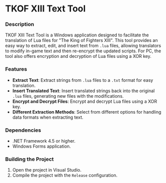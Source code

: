 # TKOF XIII Text Tool

### Description

TKOF XIII Text Tool is a Windows application designed to facilitate the translation of Lua files for "The King of Fighters XIII". This tool provides an easy way to extract, edit, and insert text from `.lua` files, allowing translators to modify in-game text and then re-encrypt the updated scripts. For PC, the tool also offers encryption and decryption of Lua files using a XOR key.

### Features

- **Extract Text**: Extract strings from `.lua` files to a `.txt` format for easy translation.
- **Insert Translated Text**: Insert translated strings back into the original `.lua` files, generating new files with the modifications.
- **Encrypt and Decrypt Files**: Encrypt and decrypt Lua files using a XOR key.
- **Different Extraction Methods**: Select from different options for handling data formats when extracting text.

### Dependencies

- .NET Framework 4.5 or higher.
- Windows Forms application.

### Building the Project

1. Open the project in Visual Studio.
2. Compile the project with the `Release` configuration.

